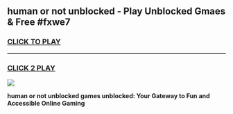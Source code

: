 
## human or not unblocked - Play Unblocked Gmaes & Free #fxwe7
<h3>
<a href="https://news.freeplayer.one?title=human_or_not_unblocked&ref=24F">CLICK TO PLAY</a></h3>
<hr>

<h3>
<a href="https://news.freeplayer.one?title=human_or_not_unblocked&ref=24F">CLICK 2 PLAY</a>
  
</h3>

<a href="https://news.freeplayer.one?title=human_or_not_unblocked&ref=24F/"><img src="https://clearcache.store/games.png"></a>


**human or not unblocked games unblocked: Your Gateway to Fun and Accessible Online Gaming**
